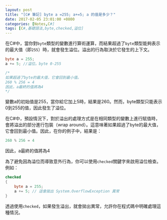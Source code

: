 ```yaml
---
layout: post
title: "[C# 筆記] byte a =255; a+=5; a 的值是多少？"
date: 2017-02-05 23:01:00 +0800
categories: [Notes,C#]
tags: [C#,基礎語法,byte,checked,溢位]
---
```


在C#中，當你對`byte`類型的變數進行算術運算，而結果超過了`byte`類型能夠表示的最大值（即`255`）時，就會發生溢位。溢出的行為取決於它發生的上下文。

```c#
byte a = 255;
a += 5; //溢位。byte 0-255

/*
如果超過了byte的最大值，它會回到最小值。
260 % 256 = 4
因此，a最終的值將為4
*/
```

變數a的初始值是255，當你給它加上5時，結果是260。然而，byte類型只能表示0到255的值，因此發生了溢位。      

在C#中，預設情況下，對於溢出的處理方式是在相同類型的變數上進行賦值時，會將溢出的部分進行包裝（wrap around）。這意味著如果超過了byte的最大值，它會回到最小值。因此，在你的例子中，結果是：       

```c#
260 % 256 = 4
```
因此，a最終的值將為4        

為了避免因為溢位而導致意外行為，你可以使用`checked`關鍵字來啟用溢位檢查。例如：

```c#
checked
{
    byte a = 255;
    a += 5; // 這會拋出 System.OverflowException 異常
}
```

透過使用`checked`，如果發生溢出，就會拋出異常，允許你在程式碼中明確處理這種情況。